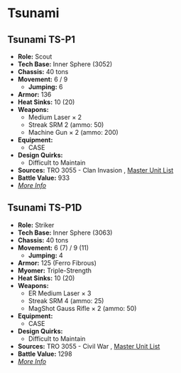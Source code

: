 # Tsunami 

## Tsunami TS-P1 

- **Role:** Scout 
- **Tech Base:** Inner Sphere (3052) 
- **Chassis:** 40 tons 
- **Movement:** 6 / 9 
  - **Jumping:** 6 
- **Armor:** 136 
- **Heat Sinks:** 10 (20) 
- **Weapons:** 
  - Medium Laser × 2 
  - Streak SRM 2 (ammo: 50) 
  - Machine Gun × 2 (ammo: 200) 
- **Equipment:** 
  - CASE 
- **Design Quirks:** 
  - Difficult to Maintain 
- **Sources:** TRO 3055 - Clan Invasion , [Master Unit List](http://masterunitlist.info/Unit/Details/3311/tsunami-ts-p1) 
- **Battle Value:** 933 
- [*More Info*](tsunami/tsunami_ts-p1.md) 

## Tsunami TS-P1D 

- **Role:** Striker 
- **Tech Base:** Inner Sphere (3063) 
- **Chassis:** 40 tons 
- **Movement:** 6 (7) / 9 (11) 
  - **Jumping:** 4 
- **Armor:** 125 (Ferro Fibrous) 
- **Myomer:** Triple-Strength 
- **Heat Sinks:** 10 (20) 
- **Weapons:** 
  - ER Medium Laser × 3 
  - Streak SRM 4 (ammo: 25) 
  - MagShot Gauss Rifle × 2 (ammo: 50) 
- **Equipment:** 
  - CASE 
- **Design Quirks:** 
  - Difficult to Maintain 
- **Sources:** TRO 3055 - Civil War , [Master Unit List](http://masterunitlist.info/Unit/Details/3312/tsunami-ts-p1d) 
- **Battle Value:** 1298 
- [*More Info*](tsunami/tsunami_ts-p1d.md) 

